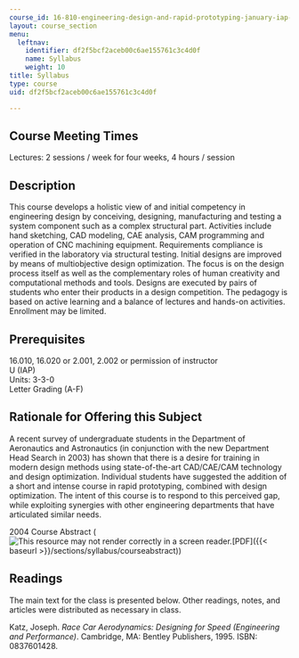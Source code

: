 ```yaml
---
course_id: 16-810-engineering-design-and-rapid-prototyping-january-iap-2005
layout: course_section
menu:
  leftnav:
    identifier: df2f5bcf2aceb00c6ae155761c3c4d0f
    name: Syllabus
    weight: 10
title: Syllabus
type: course
uid: df2f5bcf2aceb00c6ae155761c3c4d0f

---
```


Course Meeting Times
--------------------

Lectures: 2 sessions / week for four weeks, 4 hours / session

Description
-----------

This course develops a holistic view of and initial competency in engineering design by conceiving, designing, manufacturing and testing a system component such as a complex structural part. Activities include hand sketching, CAD modeling, CAE analysis, CAM programming and operation of CNC machining equipment. Requirements compliance is verified in the laboratory via structural testing. Initial designs are improved by means of multiobjective design optimization. The focus is on the design process itself as well as the complementary roles of human creativity and computational methods and tools. Designs are executed by pairs of students who enter their products in a design competition. The pedagogy is based on active learning and a balance of lectures and hands-on activities. Enrollment may be limited.

Prerequisites
-------------

16.010, 16.020 or 2.001, 2.002 or permission of instructor  
U (IAP)  
Units: 3-3-0  
Letter Grading (A-F)

Rationale for Offering this Subject
-----------------------------------

A recent survey of undergraduate students in the Department of Aeronautics and Astronautics (in conjunction with the new Department Head Search in 2003) has shown that there is a desire for training in modern design methods using state-of-the-art CAD/CAE/CAM technology and design optimization. Individual students have suggested the addition of a short and intense course in rapid prototyping, combined with design optimization. The intent of this course is to respond to this perceived gap, while exploiting synergies with other engineering departments that have articulated similar needs.

2004 Course Abstract (![This resource may not render correctly in a screen reader.](/images/inacessible.gif)[PDF]({{< baseurl >}}/sections/syllabus/courseabstract))

Readings
--------

The main text for the class is presented below. Other readings, notes, and articles were distributed as necessary in class.

Katz, Joseph. _Race Car Aerodynamics: Designing for Speed (Engineering and Performance)_. Cambridge, MA: Bentley Publishers, 1995. ISBN: 0837601428.